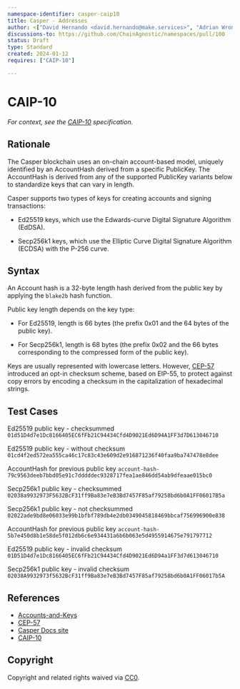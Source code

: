```yaml
---
namespace-identifier: casper-caip10
title: Casper - Addresses
author: <["David Hernando <david.hernando@make.services>", "Adrian Wrona <adrian@casper.network>"]>
discussions-to: https://github.com/ChainAgnostic/namespaces/pull/100
status: Draft
type: Standard
created: 2024-01-12
requires: ["CAIP-10"]

---
```


<!--You can leave these HTML comments in your merged CAIP and delete the 
 visible duplicate text guides, they will not appear and may be helpful to 
 refer to if you edit it again. This is the suggested template for new CAIPs.
 Note that an CAIP number will be assigned by an editor. When opening a pull
 request to submit your EIP, please use an abbreviated title in the 
 filename, `caipX.md`, all lowercase, no `-` between the CAIP and its 
 number.-->

# CAIP-10

*For context, see the [CAIP-10][] specification.*

## Rationale

The Casper blockchain uses an on-chain account-based model, uniquely identified by an AccountHash derived from a specific PublicKey. The AccountHash is derived from any of the supported PublicKey variants below to standardize keys that can vary in length.

Casper supports two types of keys for creating accounts and signing transactions:

- Ed25519 keys, which use the Edwards-curve Digital Signature Algorithm (EdDSA).

- Secp256k1 keys, which use the Elliptic Curve Digital Signature Algorithm (ECDSA) with the P-256 curve.


## Syntax

An Account hash is a 32-byte length hash derived from the public key by applying the `blake2b` hash function.

Public key length depends on the key type:

- For Ed25519, length is 66 bytes (the prefix 0x01 and the 64 bytes of the public key).

- For Secp256k1, length is 68 bytes (the prefix 0x02 and the 66 bytes corresponding to the compressed form of the public key).

Keys are usually represented with lowercase letters. However, [CEP-57] introduced an opt-in checksum scheme, based on EIP-55, to protect against copy errors by encoding a checksum in the capitalization of hexadecimal strings.

## Test Cases

Ed25519 public key - checksummed
`01d51D4d7e1Dc8166405EC6fFb21C94434Cfd4D9021Ed6D94A1FF3d7D613046710`

Ed25519 public key - without checksum
`01cd4f2ed572ea555ca46c17c83c43e609d2e916871236f40faa9ba747478e8dee`

AccountHash for previous public key
`account-hash-79c9563deeb7bbd05e91c7dddddec9328717fea1ae846dd54ab9dfeaae015bc0`

Secp256k1 public key - checksummed
`02038a9932973F5632BcF31ff9Ba83e7eB3Bd7457F85af79258bd6b0A1FF06017B5a`

Secp256k1 public key - not checksummed
`02022ade9bd8e06033e99b1bfbf789db4e2db0349045818469bbcaf756996900e838`

AccountHash for previous public key
`account-hash-5b7e450d8b1e58de5f012db6c6e934431a6b6b063e5d4955914675e791797712`

Ed25519 public key - invalid checksum
`01D51D4d7e1Dc8166405EC6fFb21C94434Cfd4D9021Ed6D94a1FF3d7d613046710`

Secp256k1 public key - invalid checksum
`02038A9932973f5632BcF31ff9Ba83e7eB3Bd7457F85af79258bd6b0A1FF06017b5A`

## References
<!--Links to external resources that help understanding the CAIP better. This can e.g. be links to existing implementations.-->
- [Accounts-and-Keys][]
- [CEP-57][]
- [Casper Docs site][]
- [CAIP-10][]

[CAIP-10]: https://github.com/ChainAgnostic/CAIPs/blob/master/CAIPs/caip-10.md
[CEP-57]: https://github.com/casper-network/ceps/blob/master/text/0057-checksummed-addresses.md
[Accounts-and-Keys]: https://docs.casper.network/concepts/accounts-and-keys/
[Casper Docs site]: https://docs.casper.network/

## Copyright
Copyright and related rights waived via [CC0](https://creativecommons.org/publicdomain/zero/1.0/).
